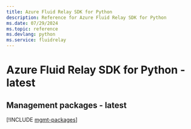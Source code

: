 ```yaml
---
title: Azure Fluid Relay SDK for Python
description: Reference for Azure Fluid Relay SDK for Python
ms.date: 07/29/2024
ms.topic: reference
ms.devlang: python
ms.service: fluidrelay
---
```

# Azure Fluid Relay SDK for Python - latest

## Management packages - latest
[!INCLUDE [mgmt-packages](fluid-relay-mgmt-index.md)]